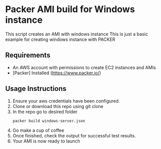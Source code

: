 # Packer AMI build for Windows instance
This script creates an AMI with windows instance
This is just a basic example for creating windows instance with PACKER 

## Requirements
* An AWS account with permissions to create EC2 instances and AMIs
* [Packer] Installed (https://www.packer.io/)

## Usage Instructions

1. Ensure your aws credentials have been configured. 
1. Clone or download this repo using git clone 
1. In the repo go to desired folder 
    ```
    packer build windows-server.json
    ```
1. Go make a cup of coffee
1. Once finished, check the output for successful test results.
1. Your AMI is now ready to launch

